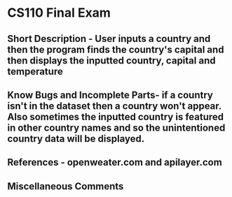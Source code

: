 # CS110 Final Exam
## Short Description - User inputs a country and then the program finds the country's capital and then displays the inputted country, capital and temperature
## Know Bugs and Incomplete Parts- if a country isn't in the dataset then a country won't appear. Also sometimes the inputted country is featured in other country names and so the unintentioned country data will be displayed.
## References - openweater.com and apilayer.com
## Miscellaneous Comments

